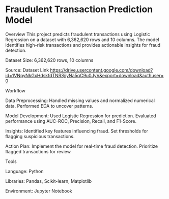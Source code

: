 
# Fraudulent Transaction Prediction Model

Overview
This project predicts fraudulent transactions using Logistic Regression on a dataset with 6,362,620 rows and 10 columns. The model identifies high-risk transactions and provides actionable insights for fraud detection.

Dataset
Size: 6,362,620 rows, 10 columns

Source: Dataset Link https://drive.usercontent.google.com/download?id=1VNpyNkGxHdskfdTNRSjjyNa5qC9u0JyV&export=download&authuser=0

Workflow

Data Preprocessing:
Handled missing values and normalized numerical data.
Performed EDA to uncover patterns.

Model Development:
Used Logistic Regression for prediction.
Evaluated performance using AUC-ROC, Precision, Recall, and F1-Score.

Insights:
Identified key features influencing fraud.
Set thresholds for flagging suspicious transactions.

Action Plan:
Implement the model for real-time fraud detection.
Prioritize flagged transactions for review.

Tools

Language: Python

Libraries: Pandas, Scikit-learn, Matplotlib

Environment: Jupyter Notebook
